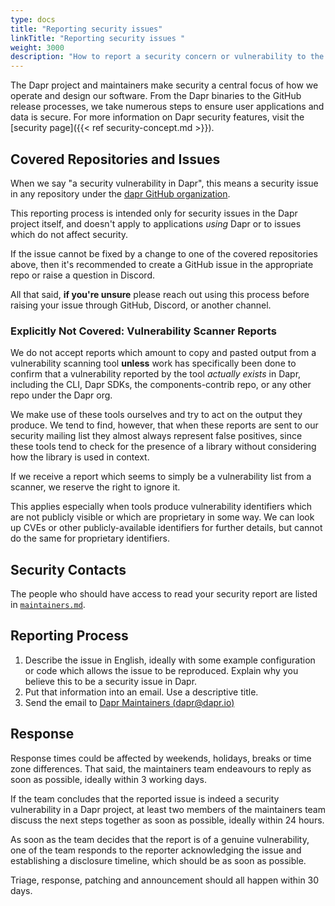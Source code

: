 ```yaml
---
type: docs
title: "Reporting security issues"
linkTitle: "Reporting security issues "
weight: 3000
description: "How to report a security concern or vulnerability to the Dapr maintainers."
---
```


The Dapr project and maintainers make security a central focus of how we operate and design our software. From the Dapr binaries to the GitHub release processes, we take numerous steps to ensure user applications and data is secure. For more information on Dapr security features, visit the [security page]({{< ref security-concept.md >}}).

## Covered Repositories and Issues

When we say "a security vulnerability in Dapr", this means a security issue
in any repository under the [dapr GitHub organization](https://github.com/dapr/).

This reporting process is intended only for security issues in the Dapr
project itself, and doesn't apply to applications _using_ Dapr or to
issues which do not affect security.

If the issue cannot be fixed by a change to one of the covered
repositories above, then it's recommended to create a GitHub issue in the appropriate repo or raise a question in Discord.

All that said, **if you're unsure** please reach out using this process before
raising your issue through GitHub, Discord, or another channel. 

### Explicitly Not Covered: Vulnerability Scanner Reports

We do not accept reports which amount to copy and pasted output from a vulnerability
scanning tool **unless** work has specifically been done to confirm that a vulnerability
reported by the tool _actually exists_ in Dapr, including the CLI, Dapr SDKs, the components-contrib repo,
or any other repo under the Dapr org.

We make use of these tools ourselves and try to act on the output they produce.
We tend to find, however, that when these reports are sent to our security
mailing list they almost always represent false positives, since these tools tend to check
for the presence of a library without considering how the library is used in context.

If we receive a report which seems to simply be a vulnerability list from a scanner, we
reserve the right to ignore it.

This applies especially when tools produce vulnerability identifiers which are not publicly
visible or which are proprietary in some way. We can look up CVEs or other publicly-available
identifiers for further details, but cannot do the same for proprietary identifiers.

## Security Contacts

The people who should have access to read your security report are listed in [`maintainers.md`](https://github.com/dapr/community/blob/master/MAINTAINERS.md).

## Reporting Process

1. Describe the issue in English, ideally with some example configuration or
   code which allows the issue to be reproduced. Explain why you believe this
   to be a security issue in Dapr.
2. Put that information into an email. Use a descriptive title.
3. Send the email to [Dapr Maintainers (dapr@dapr.io)](mailto:dapr@dapr.io?subject=[Security%20Disclosure]:%20ISSUE%20TITLE)

## Response

Response times could be affected by weekends, holidays, breaks or time zone
differences. That said, the maintainers team endeavours to reply as
soon as possible, ideally within 3 working days.

If the team concludes that the reported issue is indeed a security
vulnerability in a Dapr project, at least two members of the maintainers
team discuss the next steps together as soon as possible, ideally
within 24 hours.

As soon as the team decides that the report is of a genuine vulnerability,
one of the team responds to the reporter acknowledging the issue and
establishing a disclosure timeline, which should be as soon as possible.

Triage, response, patching and announcement should all happen within 30 days.
